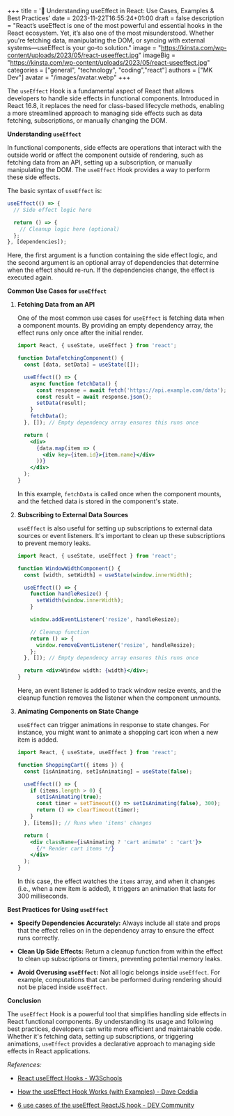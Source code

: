 +++
title = '📘 Understanding useEffect in React: Use Cases, Examples & Best Practices'
date = 2023-11-22T16:55:24+01:00
draft = false
description = "React’s useEffect is one of the most powerful and essential hooks in the React ecosystem. Yet, it’s also one of the most misunderstood. Whether you're fetching data, manipulating the DOM, or syncing with external systems—useEffect is your go-to solution."
image = "https://kinsta.com/wp-content/uploads/2023/05/react-useeffect.jpg"
imageBig = "https://kinsta.com/wp-content/uploads/2023/05/react-useeffect.jpg"
categories = ["general", "technology", "coding","react"]
authors = ["MK Dev"]
avatar = "/images/avatar.webp"
+++

The `useEffect` Hook is a fundamental aspect of React that allows developers to handle side effects in functional components. Introduced in React 16.8, it replaces the need for class-based lifecycle methods, enabling a more streamlined approach to managing side effects such as data fetching, subscriptions, or manually changing the DOM.

**Understanding `useEffect`**

In functional components, side effects are operations that interact with the outside world or affect the component outside of rendering, such as fetching data from an API, setting up a subscription, or manually manipulating the DOM. The `useEffect` Hook provides a way to perform these side effects.

The basic syntax of `useEffect` is:

```jsx
useEffect(() => {
  // Side effect logic here

  return () => {
    // Cleanup logic here (optional)
  };
}, [dependencies]);
```


Here, the first argument is a function containing the side effect logic, and the second argument is an optional array of dependencies that determine when the effect should re-run. If the dependencies change, the effect is executed again.

**Common Use Cases for `useEffect`**

1. **Fetching Data from an API**

   One of the most common use cases for `useEffect` is fetching data when a component mounts. By providing an empty dependency array, the effect runs only once after the initial render.

   ```jsx
   import React, { useState, useEffect } from 'react';

   function DataFetchingComponent() {
     const [data, setData] = useState([]);

     useEffect(() => {
       async function fetchData() {
         const response = await fetch('https://api.example.com/data');
         const result = await response.json();
         setData(result);
       }
       fetchData();
     }, []); // Empty dependency array ensures this runs once

     return (
       <div>
         {data.map(item => (
           <div key={item.id}>{item.name}</div>
         ))}
       </div>
     );
   }
   ```

   In this example, `fetchData` is called once when the component mounts, and the fetched data is stored in the component's state.

2. **Subscribing to External Data Sources**

   `useEffect` is also useful for setting up subscriptions to external data sources or event listeners. It's important to clean up these subscriptions to prevent memory leaks.

   ```jsx
   import React, { useState, useEffect } from 'react';

   function WindowWidthComponent() {
     const [width, setWidth] = useState(window.innerWidth);

     useEffect(() => {
       function handleResize() {
         setWidth(window.innerWidth);
       }

       window.addEventListener('resize', handleResize);

       // Cleanup function
       return () => {
         window.removeEventListener('resize', handleResize);
       };
     }, []); // Empty dependency array ensures this runs once

     return <div>Window width: {width}</div>;
   }
   ```

   Here, an event listener is added to track window resize events, and the cleanup function removes the listener when the component unmounts.

3. **Animating Components on State Change**

   `useEffect` can trigger animations in response to state changes. For instance, you might want to animate a shopping cart icon when a new item is added.

   ```jsx
   import React, { useState, useEffect } from 'react';

   function ShoppingCart({ items }) {
     const [isAnimating, setIsAnimating] = useState(false);

     useEffect(() => {
       if (items.length > 0) {
         setIsAnimating(true);
         const timer = setTimeout(() => setIsAnimating(false), 300);
         return () => clearTimeout(timer);
       }
     }, [items]); // Runs when 'items' changes

     return (
       <div className={isAnimating ? 'cart animate' : 'cart'}>
         {/* Render cart items */}
       </div>
     );
   }
   ```

   In this case, the effect watches the `items` array, and when it changes (i.e., when a new item is added), it triggers an animation that lasts for 300 milliseconds.

**Best Practices for Using `useEffect`**

- **Specify Dependencies Accurately:** Always include all state and props that the effect relies on in the dependency array to ensure the effect runs correctly.

- **Clean Up Side Effects:** Return a cleanup function from within the effect to clean up subscriptions or timers, preventing potential memory leaks.

- **Avoid Overusing `useEffect`:** Not all logic belongs inside `useEffect`. For example, computations that can be performed during rendering should not be placed inside `useEffect`.

**Conclusion**

The `useEffect` Hook is a powerful tool that simplifies handling side effects in React functional components. By understanding its usage and following best practices, developers can write more efficient and maintainable code. Whether it's fetching data, setting up subscriptions, or triggering animations, `useEffect` provides a declarative approach to managing side effects in React applications.

*References:*

- [React useEffect Hooks - W3Schools](https://www.w3schools.com/react/react_useeffect.asp)

- [How the useEffect Hook Works (with Examples) - Dave Ceddia](https://daveceddia.com/useeffect-hook-examples/)

- [6 use cases of the useEffect ReactJS hook - DEV Community](https://dev.to/colocodes/6-use-cases-of-the-useeffect-reactjs-hook-282o) 